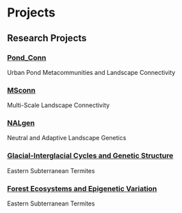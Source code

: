 # Projects

## Research Projects

### [Pond_Conn](https://github.com/chazhyseni/pond_conn)
Urban Pond Metacommunities and Landscape Connectivity

### [MSconn](https://github.com/chazhyseni/MSconn)  
Multi-Scale Landscape Connectivity

### [NALgen](https://chazhyseni.github.io/NALgen)
Neutral and Adaptive Landscape Genetics

### [Glacial-Interglacial Cycles and Genetic Structure](https://datadryad.org/resource/doi:10.5061/dryad.5hr7f31)
Eastern Subterranean Termites

### [Forest Ecosystems and Epigenetic Variation](https://github.com/chazhyseni/msaflp)
Eastern Subterranean Termites
